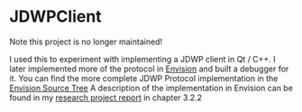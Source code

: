 # JDWPClient
Note this project is no longer maintained!

I used this to experiment with implementing a JDWP client in Qt / C++.
I later implemented more of the protocol in [Envision](https://github.com/dimitar-asenov/Envision) and built a debugger for it. 
You can find the more complete JDWP Protocol implementation in the [Envision Source Tree](https://github.com/dimitar-asenov/Envision/tree/development/OODebug/src/debugger/jdwp)
A description of the implementation in Envision can be found in my [research project report](http://www.pm.inf.ethz.ch/content/dam/ethz/special-interest/infk/chair-program-method/pm/documents/Education/Theses/RS_report_Lukas_Vogel.pdf) in chapter 3.2.2
